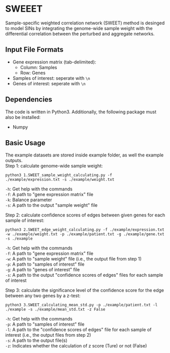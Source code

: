 # SWEEET
Sample-specific weighted correlation network (SWEET) method is desinged to model SINs by integrating the genome-wide sample weight with the differential correlation between the perturbed and aggregate networks.

## Input File Formats
- Gene expression matrix (tab-delimited):
    * Column: Samples
    * Row: Genes
- Samples of interest: seperate with `\n`
- Genes of interest: seperate with `\n`

## Dependencies
The code is written in Python3. Additionally, the following package must also be installed:
- Numpy

## Basic Usage
The example datasets are stored inside example folder, as well the example outputs.  
Step 1: calculate genome-wide sample weight:
```
python3 1.SWEET_sample_weight_calculating.py -f ./example/expression.txt -s ./example/weight.txt
```

`-h`: Get help with the commands  
`-f`: A path to "gene expression matrix" file  
`-k`: Balance parameter  
`-s`: A path to the output "sample weight" file  

Step 2: calculate confidence scores of edges between given genes for each sample of interest:
```
python3 2.SWEET_edge_weight_calculating.py -f ./example/expression.txt -w ./example/weight.txt -p ./example/patient.txt -g ./example/gene.txt -s ./example
```

`-h`: Get help with the commands  
`-f`: A path to "gene expression matrix" file  
`-w`: A path to "sample weight" file (i.e., the output file from step 1)  
`-p`: A path to "samples of interest" file  
`-g`: A path to "genes of interest" file  
`-s`: A path to the output "confidence scores of edges" files for each sample of interest

Step 3: calculate the significance level of the confidence score for the edge between any two genes by a z-test:
```
python3 3.SWEET_calculating_mean_std.py -p ./example/patient.txt -l  ./example -s ./example/mean_std.txt -z False
```

`-h`: Get help with the commands  
`-p`: A path to "samples of interest" file  
`-l`: A path to the "confidence scores of edges" file for each sample of interest (i.e., the output files from step 2)  
`-s`: A path to the output file(s)  
`-z`: Indicates whether the calculation of z score (Ture) or not (False)  

